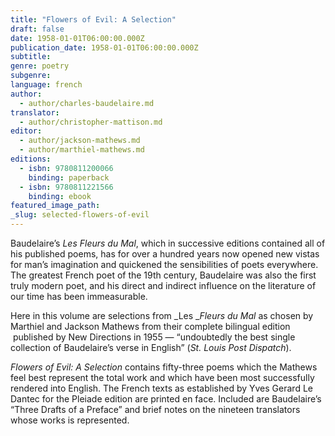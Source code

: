 ```yaml
---
title: "Flowers of Evil: A Selection"
draft: false
date: 1958-01-01T06:00:00.000Z
publication_date: 1958-01-01T06:00:00.000Z
subtitle:
genre: poetry
subgenre:
language: french
author:
  - author/charles-baudelaire.md
translator:
  - author/christopher-mattison.md
editor:
  - author/jackson-mathews.md
  - author/marthiel-mathews.md
editions:
  - isbn: 9780811200066
    binding: paperback
  - isbn: 9780811221566
    binding: ebook
featured_image_path:
_slug: selected-flowers-of-evil
---
```


Baudelaire’s _Les_ _Fleurs du Mal_, which in successive editions contained all of his published poems, has for over a hundred years now opened new vistas for man’s imagination and quickened the sensibilities of poets everywhere. The greatest French poet of the 19th century, Baudelaire was also the first truly modern poet, and his direct and indirect influence on the literature of our time has been immeasurable. 

Here in this volume are selections from _Les __Fleurs du Mal_ as chosen by Marthiel and Jackson Mathews from their complete bilingual edition  published by New Directions in 1955 — “undoubtedly the best single collection of Baudelaire’s verse in English” (_St. Louis Post Dispatch_).

_Flowers of Evil: A Selection_ contains fifty-three poems which the Mathews feel best represent the total work and which have been most successfully rendered into English. The French texts as established by Yves Gerard Le Dantec for the Pleiade edition are printed en face. Included are Baudelaire’s “Three Drafts of a Preface” and brief notes on the nineteen translators whose works is represented.

